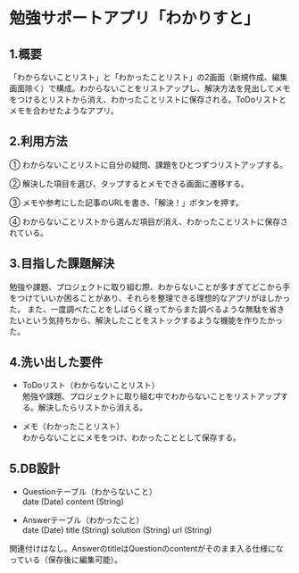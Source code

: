 # 勉強サポートアプリ「わかりすと」

## 1.概要

「わからないことリスト」と「わかったことリスト」の2画面（新規作成、編集画面除く）で構成。わからないことをリストアップし、解決方法を見出してメモをつけるとリストから消え、わかったことリストに保存される。ToDoリストとメモを合わせたようなアプリ。

## 2.利用方法

① わからないことリストに自分の疑問、課題をひとつずつリストアップする。

② 解決した項目を選び、タップするとメモできる画面に遷移する。

③ メモや参考にした記事のURLを書き、「解決！」ボタンを押す。

④ わからないことリストから選んだ項目が消え、わかったことリストに保存されている。

## 3.目指した課題解決

勉強や課題、プロジェクトに取り組む際、わからないことが多すぎてどこから手をつけていいか困ることがあり、それらを整理できる理想的なアプリがほしかった。
また、一度調べたことをしばらく経ってからまた調べるような無駄を省きたいという気持ちから、解決したことをストックするような機能を作りたかった。

## 4.洗い出した要件

- ToDoリスト（わからないことリスト）  
勉強や課題、プロジェクトに取り組む中でわからないことをリストアップする。解決したらリストから消える。

- メモ（わかったことリスト）  
わからないことにメモをつけ、わかったこととして保存する。

## 5.DB設計

- Questionテーブル（わからないこと）  
date (Date)
content (String)

- Answerテーブル（わかったこと）  
date (Date)
title (String)
solution (String)
url (String)

関連付けはなし。AnswerのtitleはQuestionのcontentがそのまま入る仕様になっている（保存後に編集可能）。

